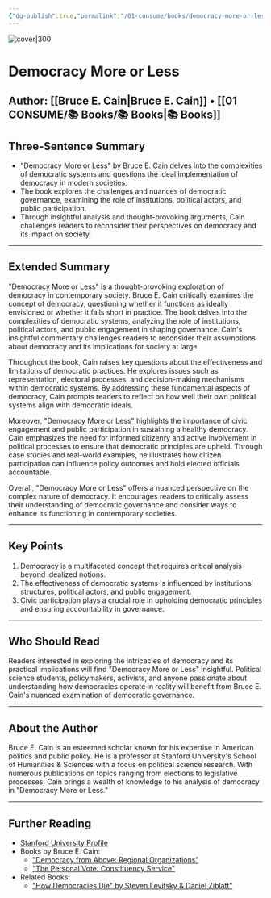 ```yaml
---
{"dg-publish":true,"permalink":"/01-consume/books/democracy-more-or-less/","title":"Democracy More or Less","tags":["democracy","politics","government","abundance"]}
---
```



![cover|300](https://m.media-amazon.com/images/I/51S7a9c5ukS._AC_UF1000,1000_QL80_.jpg)

# Democracy More or Less
**Author:** [[Bruce E. Cain\|Bruce E. Cain]] • [[01 CONSUME/📚 Books/📚 Books\|📚 Books]]
---

## Three-Sentence Summary
- "Democracy More or Less" by Bruce E. Cain delves into the complexities of democratic systems and questions the ideal implementation of democracy in modern societies.
- The book explores the challenges and nuances of democratic governance, examining the role of institutions, political actors, and public participation.
- Through insightful analysis and thought-provoking arguments, Cain challenges readers to reconsider their perspectives on democracy and its impact on society.

---

## Extended Summary
"Democracy More or Less" is a thought-provoking exploration of democracy in contemporary society. Bruce E. Cain critically examines the concept of democracy, questioning whether it functions as ideally envisioned or whether it falls short in practice. The book delves into the complexities of democratic systems, analyzing the role of institutions, political actors, and public engagement in shaping governance. Cain's insightful commentary challenges readers to reconsider their assumptions about democracy and its implications for society at large.

Throughout the book, Cain raises key questions about the effectiveness and limitations of democratic practices. He explores issues such as representation, electoral processes, and decision-making mechanisms within democratic systems. By addressing these fundamental aspects of democracy, Cain prompts readers to reflect on how well their own political systems align with democratic ideals.

Moreover, "Democracy More or Less" highlights the importance of civic engagement and public participation in sustaining a healthy democracy. Cain emphasizes the need for informed citizenry and active involvement in political processes to ensure that democratic principles are upheld. Through case studies and real-world examples, he illustrates how citizen participation can influence policy outcomes and hold elected officials accountable.

Overall, "Democracy More or Less" offers a nuanced perspective on the complex nature of democracy. It encourages readers to critically assess their understanding of democratic governance and consider ways to enhance its functioning in contemporary societies.

---

## Key Points
1. Democracy is a multifaceted concept that requires critical analysis beyond idealized notions.
2. The effectiveness of democratic systems is influenced by institutional structures, political actors, and public engagement.
3. Civic participation plays a crucial role in upholding democratic principles and ensuring accountability in governance.

---

## Who Should Read
Readers interested in exploring the intricacies of democracy and its practical implications will find "Democracy More or Less" insightful. Political science students, policymakers, activists, and anyone passionate about understanding how democracies operate in reality will benefit from Bruce E. Cain's nuanced examination of democratic governance.

---

## About the Author
Bruce E. Cain is an esteemed scholar known for his expertise in American politics and public policy. He is a professor at Stanford University's School of Humanities & Sciences with a focus on political science research. With numerous publications on topics ranging from elections to legislative processes, Cain brings a wealth of knowledge to his analysis of democracy in "Democracy More or Less."

---

## Further Reading
- [Stanford University Profile](https://profiles.stanford.edu/bruce-cain)
- Books by Bruce E. Cain:
  - ["Democracy from Above: Regional Organizations"](https://www.cambridge.org/us/academic/subjects/politics-international-relations/comparative-politics/democracy-above-regional-organizations-and-democratization?format=PB)
  - ["The Personal Vote: Constituency Service"](https://press.princeton.edu/books/paperback/9780691129157/the-personal-vote)
- Related Books:
  - ["How Democracies Die" by Steven Levitsky & Daniel Ziblatt"](https://www.penguinrandomhouse.com/books/563499/how-democracies-die-by-steven-levitsky-and-daniel-ziblatt/)